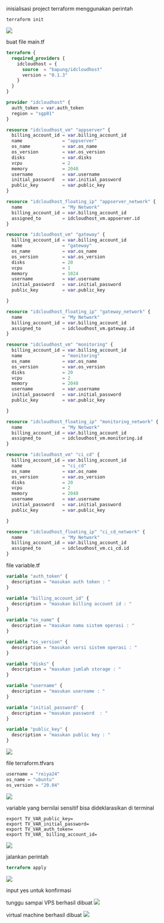 inisialisasi project terraform menggunakan perintah
```shell
terraform init
```
![](.1membuat_vps_menggunakan_terraform_images/829bd979.png)

buat file main.tf
```terraform
terraform {
  required_providers {
    idcloudhost = {
      source  = "bapung/idcloudhost"
      version = "0.1.3"
    }
  }
}

provider "idcloudhost" {
  auth_token = var.auth_token
  region = "sgp01"
}

resource "idcloudhost_vm" "appserver" {
  billing_account_id = var.billing_account_id
  name               = "appserver"
  os_name            = var.os_name
  os_version         = var.os_version
  disks              = var.disks
  vcpu               = 2
  memory             = 2048
  username           = var.username
  initial_password   = var.initial_password
  public_key         = var.public_key
}

resource "idcloudhost_floating_ip" "appserver_network" {
  name               = "My Network"
  billing_account_id = var.billing_account_id
  assigned_to        = idcloudhost_vm.appserver.id
}

resource "idcloudhost_vm" "gateway" {
  billing_account_id = var.billing_account_id
  name               = "gateway"
  os_name            = var.os_name
  os_version         = var.os_version
  disks              = 20
  vcpu               = 1
  memory             = 1024
  username           = var.username
  initial_password   = var.initial_password
  public_key         = var.public_key

}

resource "idcloudhost_floating_ip" "gateway_network" {
  name               = "My Network"
  billing_account_id = var.billing_account_id
  assigned_to        = idcloudhost_vm.gateway.id
}

resource "idcloudhost_vm" "monitoring" {
  billing_account_id = var.billing_account_id
  name               = "monitoring"
  os_name            = var.os_name
  os_version         = var.os_version
  disks              = 20
  vcpu               = 2
  memory             = 2048
  username           = var.username
  initial_password   = var.initial_password
  public_key         = var.public_key

}

resource "idcloudhost_floating_ip" "monitoring_network" {
  name               = "My Network"
  billing_account_id = var.billing_account_id
  assigned_to        = idcloudhost_vm.monitoring.id
}

resource "idcloudhost_vm" "ci_cd" {
  billing_account_id = var.billing_account_id
  name               = "ci_cd"
  os_name            = var.os_name
  os_version         = var.os_version
  disks              = 20
  vcpu               = 2
  memory             = 2048
  username           = var.username
  initial_password   = var.initial_password
  public_key         = var.public_key

}

resource "idcloudhost_floating_ip" "ci_cd_network" {
  name               = "My Network"
  billing_account_id = var.billing_account_id
  assigned_to        = idcloudhost_vm.ci_cd.id
}
```

file variable.tf
```terraform
variable "auth_token" {
  description = "masukan auth token : "
}

variable "billing_account_id" {
  description = "masukan billing account id : "
}

variable "os_name" {
  description = "masukan nama sistem operasi : "
}

variable "os_version" {
  description = "masukan versi sistem operasi : "
}

variable "disks" {
  description = "masukan jumlah storage : "
}

variable "username" {
  description = "masukan username : "
}

variable "initial_password" {
  description = "masukan password  : "
}

variable "public_key" {
  description = "masukan public key : "
}
```
![](.1membuat_vps_menggunakan_terraform_images/dd5eb7cf.png)


file terraform.tfvars
```terraform
username = "reiya24"
os_name = "ubuntu"
os_version = "20.04"
```
![](.1membuat_vps_menggunakan_terraform_images/cedeaf64.png)

variable yang bernilai sensitif bisa dideklarasikan di terminal

```shell
export TV_VAR_public_key=
export TV_VAR_initial_password=
export TV_VAR_auth_token=
export TV_VAR_ billing_account_id=
```
![](.1membuat_vps_menggunakan_terraform_images/d8ca60bb.png)

jalankan perintah
```terraform
terraform apply
```
![](.1membuat_vps_menggunakan_terraform_images/0791e53e.png)

input yes untuk konfirmasi

tunggu sampai VPS berhasil dibuat
![](.1membuat_vps_menggunakan_terraform_images/747e771b.png)

virtual machine berhasil dibuat
![](.1membuat_vps_menggunakan_terraform_images/0b917860.png)